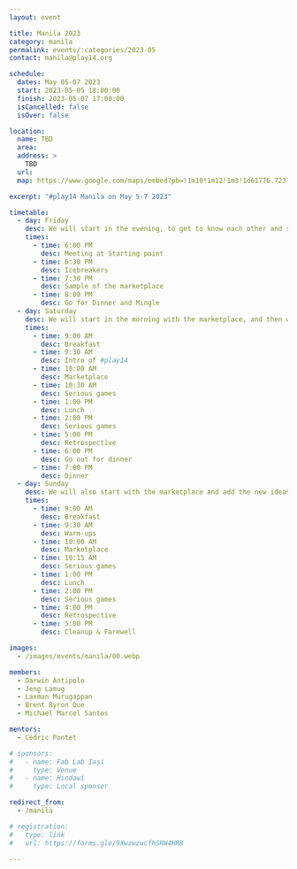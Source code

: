 ```yaml
---
layout: event

title: Manila 2023
category: manila
permalink: events/:categories/2023-05
contact: manila@play14.org

schedule:
  dates: May 05-07 2023
  start: 2023-05-05 18:00:00
  finish: 2023-05-07 17:00:00
  isCancelled: false
  isOver: false

location: 
  name: TBD
  area: 
  address: >
    TBD
  url: 
  map: https://www.google.com/maps/embed?pb=!1m18!1m12!1m3!1d61776.723762684815!2d120.9795598!3d14.596498300000002!2m3!1f0!2f0!3f0!3m2!1i1024!2i768!4f13.1!3m3!1m2!1s0x3397ca03571ec38b%3A0x69d1d5751069c11f!2sManila%2C%20Metro%20Manila%2C%20Philippines!5e0!3m2!1sen!2slu!4v1673423535926!5m2!1sen!2slu

excerpt: "#play14 Manila on May 5-7 2023"

timetable:
  - day: Friday
    desc: We will start in the evening, to get to know each other and share a nice dinner all together.
    times:
      - time: 6:00 PM
        desc: Meeting at Starting point
      - time: 6:30 PM
        desc: Icebreakers
      - time: 7:30 PM
        desc: Sample of the marketplace
      - time: 8:00 PM
        desc: Go for Dinner and Mingle	
  - day: Saturday
    desc: We will start in the morning with the marketplace, and then we will play games all day long.	
    times:
      - time: 9:00 AM
        desc: Breakfast
      - time: 9:30 AM
        desc: Intro of #play14	
      - time: 10:00 AM
        desc: Marketplace
      - time: 10:30 AM
        desc: Serious games
      - time: 1:00 PM
        desc: Lunch
      - time: 2:00 PM
        desc: Serious games
      - time: 5:00 PM
        desc: Retrospective
      - time: 6:00 PM
        desc: Go out for dinner	
      - time: 7:00 PM
        desc: Dinner
  - day: Sunday
    desc: We will also start with the marketplace and add the new ideas on the board for a full day of games. Whoever needs to catch a plane can leave earlier.
    times:
      - time: 9:00 AM
        desc: Breakfast
      - time: 9:30 AM
        desc: Warm-ups
      - time: 10:00 AM
        desc: Marketplace
      - time: 10:15 AM
        desc: Serious games
      - time: 1:00 PM
        desc: Lunch
      - time: 2:00 PM
        desc: Serious games
      - time: 4:00 PM
        desc: Retrospective
      - time: 5:00 PM
        desc: Cleanup & Farewell

images:
  - /images/events/manila/00.webp

members:
  - Darwin Antipolo
  - Jeng Lamug
  - Laxman Murugappan
  - Brent Byron Que
  - Michael Marcel Santos

mentors:
  - Cédric Pontet

# sponsors:
#   - name: Fab Lab Iași
#     type: Venue
#   - name: Hindawi
#     type: Local sponsor

redirect_from:
  - /manila

# registration:
#   type: link
#   url: https://forms.gle/9XwzwzucfhSRW4HR8

---
```

